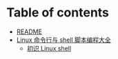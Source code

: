 # Table of contents

* [README](README.md)
* [Linux 命令行与 shell 脚本编程大全](linux-command-line-shell-scripting-bible/README.md)
  * [初识 Linux shell](linux-command-line-shell-scripting-bible/linux-shell-intro.md)
